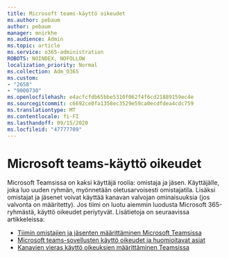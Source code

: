 ```yaml
---
title: Microsoft teams-käyttö oikeudet
ms.author: pebaum
author: pebaum
manager: mnirkhe
ms.audience: Admin
ms.topic: article
ms.service: o365-administration
ROBOTS: NOINDEX, NOFOLLOW
localization_priority: Normal
ms.collection: Adm_O365
ms.custom:
- "2658"
- "9000730"
ms.openlocfilehash: e4acfcfdb65bbe5310f062f4f6cd21889159ec4e
ms.sourcegitcommit: c6692ce0fa1358ec3529e59ca0ecdfdea4cdc759
ms.translationtype: MT
ms.contentlocale: fi-FI
ms.lasthandoff: 09/15/2020
ms.locfileid: "47777709"
---
```

# <a name="microsoft-teams-permissions"></a>Microsoft teams-käyttö oikeudet

Microsoft Teamsissa on kaksi käyttäjä roolia: omistaja ja jäsen. Käyttäjälle, joka luo uuden ryhmän, myönnetään oletusarvoisesti omistajatila. Lisäksi omistajat ja jäsenet voivat käyttää kanavan valvojan ominaisuuksia (jos valvonta on määritetty). Jos tiimi on luotu aiemmin luodusta Microsoft 365-ryhmästä, käyttö oikeudet periytyvät. Lisätietoja on seuraavissa artikkeleissa:

- [Tiimin omistajien ja jäsenten määrittäminen Microsoft Teamsissa](https://docs.microsoft.com/microsoftteams/assign-roles-permissions)
- [Microsoft teams-sovellusten käyttö oikeudet ja huomioitavat asiat](https://docs.microsoft.com/microsoftteams/app-permissions)
- [Kanavien vieras käyttö oikeuksien määrittäminen Teamsissa](https://support.office.com/article/4756c468-2746-4bfd-a582-736d55fcc169)
